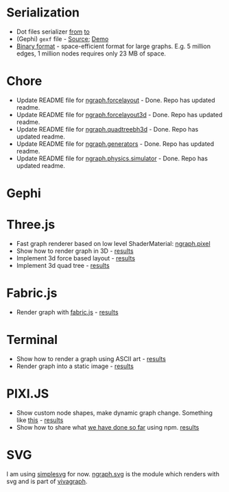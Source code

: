 # Serialization
* Dot files serializer [from](https://github.com/anvaka/ngraph.fromdot) [to](https://github.com/anvaka/ngraph.todot)
* (Gephi) `gexf` file - [Source](https://github.com/anvaka/ngraph.gexf); [Demo](https://github.com/anvaka/ngraph/tree/master/examples/storage/gephi)
* [Binary format](https://github.com/anvaka/ngraph.tobinary) - space-efficient
format for large graphs. E.g. 5 million edges, 1 million nodes requires only 23 MB of space.

# Chore
* Update README file for [ngraph.forcelayout](https://github.com/anvaka/ngraph.forcelayout) - Done. Repo has updated readme.
* Update README file for [ngraph.forcelayout3d](https://github.com/anvaka/ngraph.forcelayout3d) - Done. Repo has updated readme.
* Update README file for [ngraph.quadtreebh3d](https://github.com/anvaka/ngraph.quadtreebh3d) - Done. Repo has updated readme.
* Update README file for [ngraph.generators](https://github.com/anvaka/ngraph.generators) - Done. Repo has updated readme.
* Update README file for [ngraph.physics.simulator](https://github.com/anvaka/ngraph.physics.simulator) - Done. Repo has updated readme.

# Gephi

# Three.js
* Fast graph renderer based on low level ShaderMaterial: [ngraph.pixel](https://github.com/anvaka/ngraph.pixel)
* Show how to render graph in 3D - [results](https://github.com/anvaka/ngraph/tree/master/examples/three.js)
* Implement 3d force based layout - [results](https://github.com/anvaka/ngraph.forcelayout3d)
* Implement 3d quad tree - [results](https://github.com/anvaka/ngraph.forcelayout3d)


# Fabric.js
* Render graph with [fabric.js](https://github.com/kangax/fabric.js) - [results](https://github.com/anvaka/ngraph/tree/master/examples/fabric.js/Node%20and%20Browser)

# Terminal
* Show how to render a graph using ASCII art - [results](https://github.com/anvaka/ngraph/tree/master/examples/terminal/01%20-%20ASCII)
* Render graph into a static image - [results](https://github.com/anvaka/ngraph/tree/master/examples/fabric.js/Node%20and%20Browser)

# PIXI.JS
* Show custom node shapes, make dynamic graph change. Something like [this](http://www.webgl.com/2012/07/webgl-demo-dynamic-graph-test-vivagraph/) - [results](https://github.com/anvaka/ngraph/tree/master/examples/pixi.js/05%20-%20Dynamic)
* Show how to share what [we have done so far](https://github.com/anvaka/ngraph/tree/master/examples/pixi.js) using npm. [results](https://github.com/anvaka/ngraph/tree/master/examples/pixi.js/06%20-%20Packaging)

# SVG
I am using [simplesvg](https://github.com/anvaka/simplesvg) for now. [ngraph.svg](https://github.com/anvaka/ngraph.svg)
is the module which renders with svg and is part of [vivagraph](https://github.com/anvaka/VivaGraphJS).
